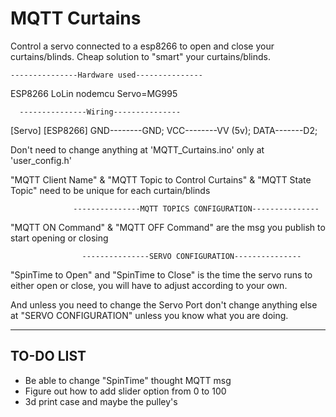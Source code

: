 # MQTT Curtains
Control a servo connected to a esp8266 to open and close your curtains/blinds. Cheap solution to "smart" your curtains/blinds.

    ---------------Hardware used---------------
ESP8266 LoLin nodemcu
Servo=MG995


      ---------------Wiring---------------
[Servo]   [ESP8266]
  GND--------GND;
  VCC--------VV (5v);
  DATA-------D2;
  
  Don't need to change anything at 'MQTT_Curtains.ino' only at 'user_config.h'
  
  "MQTT Client Name" & "MQTT Topic to Control Curtains" & "MQTT State Topic" need to be unique for each curtain/blinds
  
                  ---------------MQTT TOPICS CONFIGURATION---------------
  
  "MQTT ON Command" & "MQTT OFF Command" are the msg you publish to start opening or closing
  
                    ---------------SERVO CONFIGURATION---------------
                    
  "SpinTime to Open" and "SpinTime to Close" is the time the servo runs to either open or close, you will have to adjust according to your own. 
  
  And unless you need to change the Servo Port don't change anything else at "SERVO CONFIGURATION" unless you know what you are doing.
  
--------
TO-DO LIST
----------

* Be able to change "SpinTime" thought MQTT msg
* Figure out how to add slider option from 0 to 100
* 3d print case and maybe the pulley's
